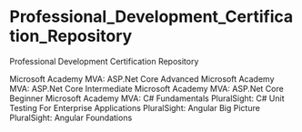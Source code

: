 # Professional_Development_Certification_Repository
Professional Development Certification Repository

Microsoft Academy MVA: ASP.Net Core Advanced
Microsoft Academy MVA: ASP.Net Core Intermediate
Microsoft Academy MVA: ASP.Net Core Beginner
Microsoft Academy MVA: C# Fundamentals
PluralSight: C# Unit Testing For Enterprise Applications 
PluralSight: Angular Big Picture 
PluralSight: Angular Foundations

